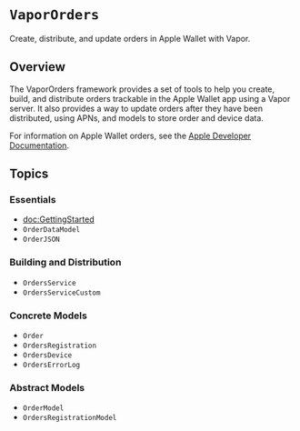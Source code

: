 # ``VaporOrders``

Create, distribute, and update orders in Apple Wallet with Vapor.

## Overview

The VaporOrders framework provides a set of tools to help you create, build, and distribute orders trackable in the Apple Wallet app using a Vapor server.
It also provides a way to update orders after they have been distributed, using APNs, and models to store order and device data.

For information on Apple Wallet orders, see the [Apple Developer Documentation](https://developer.apple.com/documentation/walletorders).

## Topics

### Essentials

- <doc:GettingStarted>
- ``OrderDataModel``
- ``OrderJSON``

### Building and Distribution

- ``OrdersService``
- ``OrdersServiceCustom``

### Concrete Models

- ``Order``
- ``OrdersRegistration``
- ``OrdersDevice``
- ``OrdersErrorLog``

### Abstract Models

- ``OrderModel``
- ``OrdersRegistrationModel``
